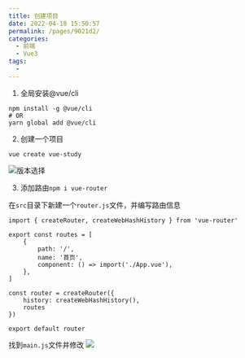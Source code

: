 ```yaml
---
title: 创建项目
date: 2022-04-18 15:50:57
permalink: /pages/9021d2/
categories:
  - 前端
  - Vue3
tags:
  - 
---
```


1. 全局安装@vue/cli

```
npm install -g @vue/cli
# OR
yarn global add @vue/cli
```

2. 创建一个项目

```
vue create vue-study
```

![版本选择](https://gitee.com/lemonnnnnnnnnnn/picture/raw/master/image/版本选择.png)

3. 添加路由`npm i vue-router`

在`src`目录下新建一个`router.js`文件，并编写路由信息
```
import { createRouter, createWebHashHistory } from 'vue-router'

export const routes = [
    {
        path: '/',
        name: '首页',
        component: () => import('./App.vue'),
    },
]

const router = createRouter({
    history: createWebHashHistory(),
    routes
})

export default router
```

找到`main.js`文件并修改
![](https://gitee.com/lemonnnnnnnnnnn/picture/raw/master/image/20220418171328.png)
